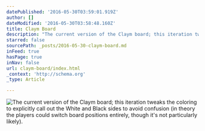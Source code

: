 ```yaml
---
datePublished: '2016-05-30T03:59:01.919Z'
author: []
dateModified: '2016-05-30T03:58:48.160Z'
title: Claym Board
description: "The current version of the Claym board; this iteration tweaks the coloring to explicitly call out the White and Black sides to avoid confusion (in theory the players could switch board positions entirely, though it's not particularly likely)."
starred: false
sourcePath: _posts/2016-05-30-claym-board.md
inFeed: true
hasPage: true
inNav: false
url: claym-board/index.html
_context: 'http://schema.org'
_type: Article

---
```

![The current version of the Claym board; this iteration tweaks the coloring to explicitly call out the White and Black sides to avoid confusion (in theory the players could switch board positions entirely, though it's not particularly likely).](https://the-grid-user-content.s3-us-west-2.amazonaws.com/40bd78d6-87e0-43d3-8f4d-68c398d79806.png)